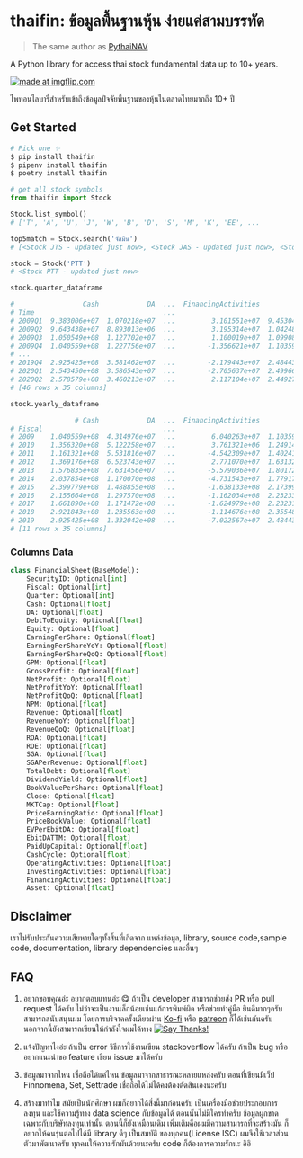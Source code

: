# thaifin: ข้อมูลพื้นฐานหุ้น ง่ายแค่สามบรรทัด

> The same author as [PythaiNAV](https://github.com/CircleOnCircles/pythainav)

A Python library for access thai stock fundamental data up to 10+ years. 

<a href="https://imgflip.com/i/4dxnzi"><img src="https://i.imgflip.com/4dxnzi.jpg" title="made at imgflip.com"/></a><div></div>

ไพทอนไลบารี่สำหรับเข้าถึงข้อมูลปัจจัยพื้นฐานของหุ้นในตลาดไทยมากถึง 10+ ปี

## Get Started

```bash
# Pick one ✨
$ pip install thaifin
$ pipenv install thaifin
$ poetry install thaifin
```

```python
# get all stock symbols
from thaifin import Stock

Stock.list_symbol() 
# ['T', 'A', 'U', 'J', 'W', 'B', 'D', 'S', 'M', 'K', 'EE', ...

top5match = Stock.search('จัสมิน')
# [<Stock JTS - updated just now>, <Stock JAS - updated just now>, <Stock JASIF - updated just now>, ...

stock = Stock('PTT')
# <Stock PTT - updated just now>

stock.quarter_dataframe

#                 Cash            DA  ...  FinancingActivities         Asset
# Time                                ...                                   
# 2009Q1  9.383006e+07  1.070218e+07  ...         3.101551e+07  9.453044e+08
# 2009Q2  9.643438e+07  8.893013e+06  ...         3.195314e+07  1.042480e+09
# 2009Q3  1.050549e+08  1.127702e+07  ...         1.100019e+07  1.099084e+09
# 2009Q4  1.040559e+08  1.227756e+07  ...        -1.356621e+07  1.103590e+09
# ...
# 2019Q4  2.925425e+08  3.581462e+07  ...        -2.179443e+07  2.484439e+09
# 2020Q1  2.543450e+08  3.586543e+07  ...        -2.705637e+07  2.499666e+09
# 2020Q2  2.578579e+08  3.460213e+07  ...         2.117104e+07  2.449277e+09
# [46 rows x 35 columns]

stock.yearly_dataframe

                # Cash            DA  ...  FinancingActivities         Asset
# Fiscal                              ...                                   
# 2009    1.040559e+08  4.314976e+07  ...         6.040263e+07  1.103590e+09
# 2010    1.356320e+08  5.122258e+07  ...         3.761321e+06  1.249148e+09
# 2011    1.161321e+08  5.531816e+07  ...        -4.542309e+07  1.402412e+09
# 2012    1.369176e+08  6.523743e+07  ...         2.771070e+07  1.631320e+09
# 2013    1.576835e+08  7.631456e+07  ...        -5.579036e+07  1.801722e+09
# 2014    2.037854e+08  1.170070e+08  ...        -4.731543e+07  1.779179e+09
# 2015    2.399779e+08  1.488855e+08  ...        -1.638133e+08  2.173996e+09
# 2016    2.155664e+08  1.297570e+08  ...        -1.162034e+08  2.232331e+09
# 2017    1.661890e+08  1.171472e+08  ...        -1.624979e+08  2.232314e+09
# 2018    2.921843e+08  1.235563e+08  ...        -1.114676e+08  2.355484e+09
# 2019    2.925425e+08  1.332042e+08  ...        -7.022567e+07  2.484439e+09
# [11 rows x 35 columns]

```

### Columns Data

```python
class FinancialSheet(BaseModel):
    SecurityID: Optional[int]
    Fiscal: Optional[int]
    Quarter: Optional[int]
    Cash: Optional[float]
    DA: Optional[float]
    DebtToEquity: Optional[float]
    Equity: Optional[float]
    EarningPerShare: Optional[float]
    EarningPerShareYoY: Optional[float]
    EarningPerShareQoQ: Optional[float]
    GPM: Optional[float]
    GrossProfit: Optional[float]
    NetProfit: Optional[float]
    NetProfitYoY: Optional[float]
    NetProfitQoQ: Optional[float]
    NPM: Optional[float]
    Revenue: Optional[float]
    RevenueYoY: Optional[float]
    RevenueQoQ: Optional[float]
    ROA: Optional[float]
    ROE: Optional[float]
    SGA: Optional[float]
    SGAPerRevenue: Optional[float]
    TotalDebt: Optional[float]
    DividendYield: Optional[float]
    BookValuePerShare: Optional[float]
    Close: Optional[float]
    MKTCap: Optional[float]
    PriceEarningRatio: Optional[float]
    PriceBookValue: Optional[float]
    EVPerEbitDA: Optional[float]
    EbitDATTM: Optional[float]
    PaidUpCapital: Optional[float]
    CashCycle: Optional[float]
    OperatingActivities: Optional[float]
    InvestingActivities: Optional[float]
    FinancingActivities: Optional[float]
    Asset: Optional[float]
```

## Disclaimer

เราไม่รับประกันความเสียหายใดๆทั้งสิ้นที่เกิดจาก แหล่งข้อมูล, library, source code,sample code, documentation, library dependencies และอื่นๆ

## FAQ
1. อยากขอบคุณอ่ะ อยากตอบแทนอ่ะ 😋
ถ้าเป็น developer สามารถช่วยส่ง PR หรือ pull request ได้ครับ ไม่ว่าจะเป็นงานเล็กน้อยเช่นแก้การพิมพ์ผิด หรือช่วยทำคู่มือ ยินดีมากๆครับ สามารถสนับสนุนผม
โดยการบริจาคครั้งเดียวผ่าน [Ko-fi](https://ko-fi.com/circleoncircles) หรือ [patreon](https://www.patreon.com/CircleOnCircles) ก็ได้เช่นกันครับ นอกจากนี้ยังสามารถเขียนให้กำลังใจผมได้ทาง [![Say Thanks!](https://img.shields.io/badge/Say%20Thanks-!-1EAEDB.svg)](https://saythanks.io/to/nutchanon@codustry.com)

2. แจ้งปัญหาไงอ่ะ 
ถ้าเป็น error วิธีการใช้งานเขียน stackoverflow ได้ครับ ถ้าเป็น bug หรืออยากแนะนำขอ feature เขียน issue มาได้ครับ

3. ข้อมูลมาจากไหน เชื่อถือได้แค่ไหน 
ข้อมูลมาจากสาธารณะหลายแหล่งครับ ตอนที่เขียนมีเว็ป Finnomena, Set, Settrade เชื่อถือได้ไม่ได้คงต้องตัดสินเองนะครับ

4. สร้างมาทำไม
สมัยเป็นนักศึกษา ผมก็อยากได้สิ่งนี้มาก่อนครับ เป็นเครื่องมือช่วยประกอบการลงทุน และใช้ความรู้ทาง data science กับข้อมูลได้ ตอนนั้นไม่มีใครทำครับ 
ข้อมูลผูกขาดเฉพาะกับบริษัทลงทุนเท่านั้น ตอนนี้ก็ยังเหมือนเดิม เพิ่มเติมคือผมมีความสามารถที่จะสร้างมัน ก็อยากให้คนรุ่นต่อไปได้มี library ดีๆ เป็นสมบัติ
ของทุกคน(License ISC) ผมจึงใช้เวลาส่วนตัวมาพัฒนาครับ ทุกคนให้ความรักมันด้วยนะครับ code ก็ต้องการความรักนะ อิอิ

 
 